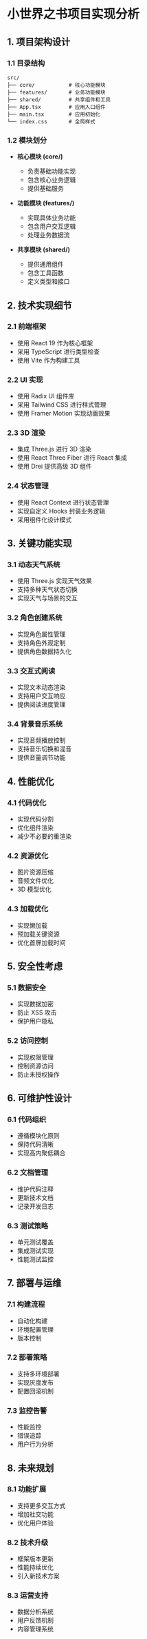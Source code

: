 # 小世界之书项目实现分析

## 1. 项目架构设计

### 1.1 目录结构
```
src/
├── core/           # 核心功能模块
├── features/       # 业务功能模块
├── shared/         # 共享组件和工具
├── App.tsx         # 应用入口组件
├── main.tsx        # 应用初始化
└── index.css       # 全局样式
```

### 1.2 模块划分
- **核心模块 (core/)**
  - 负责基础功能实现
  - 包含核心业务逻辑
  - 提供基础服务

- **功能模块 (features/)**
  - 实现具体业务功能
  - 包含用户交互逻辑
  - 处理业务数据流

- **共享模块 (shared/)**
  - 提供通用组件
  - 包含工具函数
  - 定义类型和接口

## 2. 技术实现细节

### 2.1 前端框架
- 使用 React 19 作为核心框架
- 采用 TypeScript 进行类型检查
- 使用 Vite 作为构建工具

### 2.2 UI 实现
- 使用 Radix UI 组件库
- 采用 Tailwind CSS 进行样式管理
- 使用 Framer Motion 实现动画效果

### 2.3 3D 渲染
- 集成 Three.js 进行 3D 渲染
- 使用 React Three Fiber 进行 React 集成
- 使用 Drei 提供高级 3D 组件

### 2.4 状态管理
- 使用 React Context 进行状态管理
- 实现自定义 Hooks 封装业务逻辑
- 采用组件化设计模式

## 3. 关键功能实现

### 3.1 动态天气系统
- 使用 Three.js 实现天气效果
- 支持多种天气状态切换
- 实现天气与场景的交互

### 3.2 角色创建系统
- 实现角色属性管理
- 支持角色外观定制
- 提供角色数据持久化

### 3.3 交互式阅读
- 实现文本动态渲染
- 支持用户交互响应
- 提供阅读进度管理

### 3.4 背景音乐系统
- 实现音频播放控制
- 支持音乐切换和混音
- 提供音量调节功能

## 4. 性能优化

### 4.1 代码优化
- 实现代码分割
- 优化组件渲染
- 减少不必要的重渲染

### 4.2 资源优化
- 图片资源压缩
- 音频文件优化
- 3D 模型优化

### 4.3 加载优化
- 实现懒加载
- 预加载关键资源
- 优化首屏加载时间

## 5. 安全性考虑

### 5.1 数据安全
- 实现数据加密
- 防止 XSS 攻击
- 保护用户隐私

### 5.2 访问控制
- 实现权限管理
- 控制资源访问
- 防止未授权操作

## 6. 可维护性设计

### 6.1 代码组织
- 遵循模块化原则
- 保持代码清晰
- 实现高内聚低耦合

### 6.2 文档管理
- 维护代码注释
- 更新技术文档
- 记录开发日志

### 6.3 测试策略
- 单元测试覆盖
- 集成测试实现
- 性能测试监控

## 7. 部署与运维

### 7.1 构建流程
- 自动化构建
- 环境配置管理
- 版本控制

### 7.2 部署策略
- 支持多环境部署
- 实现灰度发布
- 配置回滚机制

### 7.3 监控告警
- 性能监控
- 错误追踪
- 用户行为分析

## 8. 未来规划

### 8.1 功能扩展
- 支持更多交互方式
- 增加社交功能
- 优化用户体验

### 8.2 技术升级
- 框架版本更新
- 性能持续优化
- 引入新技术方案

### 8.3 运营支持
- 数据分析系统
- 用户反馈机制
- 内容管理系统 